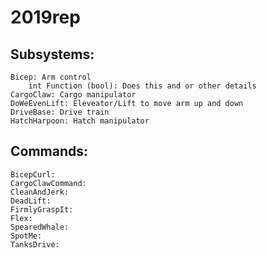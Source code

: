 # 2019rep
## Subsystems:
    Bicep: Arm control
        int Function (bool): Does this and or other details
    CargoClaw: Cargo manipulator
    DoWeEvenLift: Eleveator/Lift to move arm up and down
    DriveBase: Drive train
    HatchHarpoon: Hatch manipulator
## Commands:
    BicepCurl:
    CargoClawCommand:
    CleanAndJerk:
    DeadLift:
    FirmlyGraspIt:
    Flex:
    SpearedWhale:
    SpotMe:
    TanksDrive:
    
  
